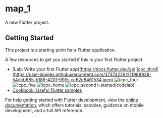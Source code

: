 # map_1

A new Flutter project.

## Getting Started

This project is a starting point for a Flutter application.

A few resources to get you started if this is your first Flutter project:

- [Lab: Write your first Flutter app](https://docs.flutter.dev/ge![icpc_third](https://user-images.githubusercontent.com/37374226/211988938-54dcb685-b189-4201-99f5-cc62e8461534.jpeg)
![icpc_four](https://user-images.githubusercontent.com/37374226/211988961-133ced3f-204c-4b5c-84bb-33e0b9f1c9c5.jpeg)
![icpc_five](https://user-images.githubusercontent.com/37374226/211988965-9b0f42d9-195e-4887-80f8-23f300da5f0a.jpeg)
![icpc_home](https://user-images.githubusercontent.com/37374226/211988969-57ff0557-93b5-4783-a3d9-0a7e4f7881f5.jpeg)
![icpc_second](https://user-images.githubusercontent.com/37374226/211988972-a37cf409-4e93-4c36-ad9e-f4407abbab1b.jpeg)
t-started/codelab)
- [Cookbook: Useful Flutter samples](https://docs.flutter.dev/cookbook)

For help getting started with Flutter development, view the
[online documentation](https://docs.flutter.dev/), which offers tutorials,
samples, guidance on mobile development, and a full API reference.
